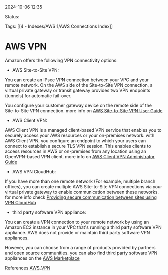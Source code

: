 2024-10-06 12:35

Status:

Tags:
[[4 - Indexes/AWS 1/AWS Connections Index]]

# AWS VPN

Amazon offers the following VPN connectivity options:

- AWS Site-to-Site VPN:

You can create an IPsec VPN connection between your VPC and your remote network. On the AWS side of the Site-to-Site VPN connection, a virtual private gateway or transit gateway provides two VPN endpoints (tunnels) for automatic fail-over.

You configure your customer gateway device on the remote side of the Site-to-Site VPN connection. more info on [AWS Site-to-Site VPN User Guide](https://docs.aws.amazon.com/vpn/latest/s2svpn/VPC_VPN.html)

- AWS Client VPN:

AWS Client VPN is a managed client-based VPN service that enables you to securely access your AWS resources or your on-premises network. with AWS Client VPN, you configure an endpoint to which your users can connect to establish a secure TLS VPN session. This enables clients to access resources in AWS or on-premises from any location using an OpenVPN-based VPN client. more info on [AWS Client VPN Administrator Guide](https://docs.aws.amazon.com/vpn/latest/clientvpn-admin/)

- AWS VPN CloudHub:

If you have more than one remote network (For example, multiple branch offices), you can create multiple AWS Site-to-Site VPN connections via your virtual private gateway to enable communication between these networks. for more info check [Providing secure communication between sites using VPN CloudHub](https://docs.aws.amazon.com/vpn/latest/s2svpn/VPN_CloudHub.html)

- third party software VPN appliance:

You can create a VPN connection to your remote network by using an Amazon EC2 instance in your VPC that's running a third party software VPN appliance. AWS does not provide or maintain third party software VPN appliances.

However, you can choose from a range of products provided by partners and open source communities. you can also find third party software VPN appliances on the [AWS Marketplace](https://aws.amazon.com/marketplace/search/results/ref=brs_navgno_search_box?searchTerms=vpn)

References 
[AWS_VPN](https://docs.aws.amazon.com/vpc/latest/userguide/vpn-connections.html)